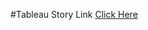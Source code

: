#Tableau Story Link
[Click Here](https://public.tableau.com/app/profile/jambugolam.charan/viz/story_17509463756920/Story1?publish=yes)
